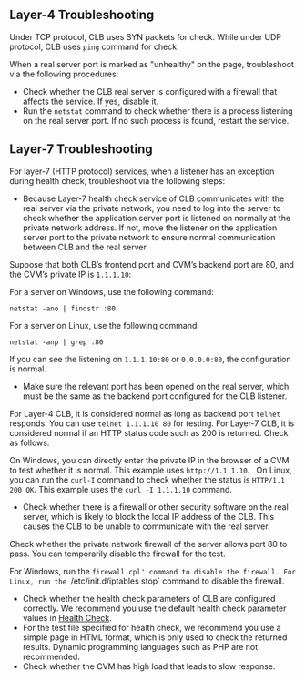 ## Layer-4 Troubleshooting

Under TCP protocol, CLB uses SYN packets for check. While under UDP protocol, CLB uses `ping` command for check.

When a real server port is marked as "unhealthy" on the page, troubleshoot via the following procedures:

- Check whether the CLB real server is configured with a firewall that affects the service. If yes, disable it. 
- Run the `netstat` command to check whether there is a process listening on the real server port. If no such process is found, restart the service.

## Layer-7 Troubleshooting
For layer-7 (HTTP protocol) services, when a listener has an exception during health check, troubleshoot via the following steps:

- Because Layer-7 health check service of CLB communicates with the real server via the private network, you need to log into the server to check whether the application server port is listened on normally at the private network address. If not, move the listener on the application server port to the private network to ensure normal communication between CLB and the real server.

Suppose that both CLB’s frontend port and CVM’s backend port are 80, and the CVM’s private IP is `1.1.1.10`:

For a server on Windows, use the following command:

```
netstat -ano | findstr :80
```

For a server on Linux, use the following command:

```
netstat -anp | grep :80
```

If you can see the listening on `1.1.1.10:80` or `0.0.0.0:80`, the configuration is normal.

- Make sure the relevant port has been opened on the real server, which must be the same as the backend port configured for the CLB listener.

For Layer-4 CLB, it is considered normal as long as backend port `telnet` responds. You can use `telnet 1.1.1.10 80` for testing. For Layer-7 CLB, it is considered normal if an HTTP status code such as 200 is returned. Check as follows:

On Windows, you can directly enter the private IP in the browser of a CVM to test whether it is normal. This example uses `http://1.1.1.10`.   
On Linux, you can run the `curl-I` command to check whether the status is `HTTP/1.1 200 OK`. This example uses the `curl -I 1.1.1.10` command.

- Check whether there is a firewall or other security software on the real server, which is likely to block the local IP address of the CLB. This causes the CLB to be unable to communicate with the real server.

Check whether the private network firewall of the server allows port 80 to pass. You can temporarily disable the firewall for the test.

For Windows, run the `firewall.cpl' command to disable the firewall.
For Linux, run the `/etc/init.d/iptables stop` command to disable the firewall.

- Check whether the health check parameters of CLB are configured correctly. We recommend you use the default health check parameter values in [Health Check](https://intl.cloud.tencent.com/document/product/214/6097).
- For the test file specified for health check, we recommend you use a simple page in HTML format, which is only used to check the returned results. Dynamic programming languages such as PHP are not recommended.
- Check whether the CVM has high load that leads to slow response.

